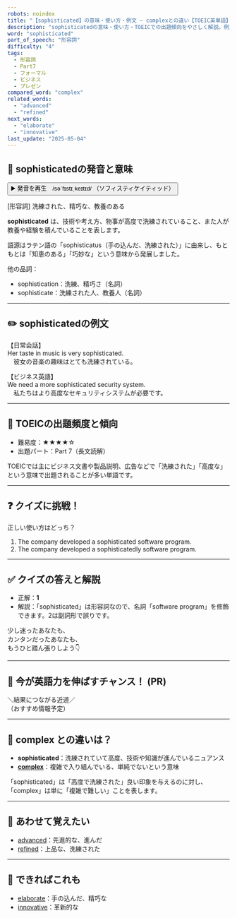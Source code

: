 ```yaml
---
robots: noindex
title: "【sophisticated】の意味・使い方・例文 ― complexとの違い【TOEIC英単語】"
description: "sophisticatedの意味・使い方・TOEICでの出題傾向をやさしく解説。例文・クイズ付きでcomplexとの違いもわかりやすく学べます。"
word: "sophisticated"
part_of_speech: "形容詞"
difficulty: "4"
tags:
  - 形容詞
  - Part7
  - フォーマル
  - ビジネス
  - プレゼン
compared_word: "complex"
related_words:
  - "advanced"
  - "refined"
next_words:
  - "elaborate"
  - "innovative"
last_update: "2025-05-04"
---
```


## 🔰 sophisticatedの発音と意味

<button class="play-audio" onclick="playTTS('sophisticated')">
  <span class="play-audio-main">
    ▶️ 発音を再生　/səˈfɪstɪˌkeɪtɪd/
  </span>
  <span class="play-audio-sub">
    （ソフィスティケイティッド）
  </span>
</button>

[形容詞] 洗練された、精巧な、教養のある

**sophisticated** は、技術や考え方、物事が高度で洗練されていること、また人が教養や経験を積んでいることを表します。

語源はラテン語の「sophisticatus（手の込んだ、洗練された）」に由来し、もともとは「知恵のある」「巧妙な」という意味から発展しました。

他の品詞：  
- sophistication：洗練、精巧さ（名詞）
- sophisticate：洗練された人、教養人（名詞）

---

## ✏️ sophisticatedの例文

【日常会話】  
Her taste in music is very sophisticated.  
　彼女の音楽の趣味はとても洗練されている。

【ビジネス英語】  
We need a more sophisticated security system.  
　私たちはより高度なセキュリティシステムが必要です。

---

## 🎯 TOEICの出題頻度と傾向

- 難易度：★★★★☆
- 出題パート：Part 7（長文読解）

TOEICでは主にビジネス文書や製品説明、広告などで「洗練された」「高度な」という意味で出題されることが多い単語です。

---

## ❓ クイズに挑戦！

正しい使い方はどっち？

1. The company developed a sophisticated software program.  
2. The company developed a sophisticatedly software program.

---

## ✅ クイズの答えと解説

- 正解：**1**
- 解説：「sophisticated」は形容詞なので、名詞「software program」を修飾できます。2は副詞形で誤りです。

少し迷ったあなたも、  
カンタンだったあなたも、  
もうひと踏ん張りしよう👇️

---

## 🚀 今が英語力を伸ばすチャンス！ (PR)

<div class="info-center">
＼結果につながる近道／<br>  
（おすすめ情報予定）
</div>

---

## 🤔  complex との違いは？

- **sophisticated**：洗練されていて高度、技術や知識が進んでいるニュアンス
- **[complex](/word/complex)**：複雑で入り組んでいる、単純でないという意味

「sophisticated」は「高度で洗練された」良い印象を与えるのに対し、「complex」は単に「複雑で難しい」ことを表します。

---

## 🧩 あわせて覚えたい

- [advanced](/word/advanced)：先進的な、進んだ
- [refined](/word/refined)：上品な、洗練された

---

## 📖 できればこれも

- [elaborate](/word/elaborate)：手の込んだ、精巧な
- [innovative](/word/innovative)：革新的な

<!-- cvid: aid04_bid32 -->
